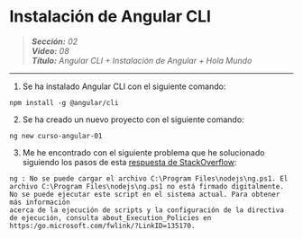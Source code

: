 # Instalación de Angular CLI

> _**Sección:** 02_  
> _**Video:** 08_  
> _**Título:** Angular CLI + Instalación de Angular + Hola Mundo_

---

1. Se ha instalado Angular CLI con el siguiente comando:

```shell
npm install -g @angular/cli
```

2. Se ha creado un nuevo proyecto con el siguiente comando:

```shell
ng new curso-angular-01
```

3. Me he encontrado con el siguiente problema que he solucionado siguiendo los pasos de esta [respuesta de StackOverflow](https://es.stackoverflow.com/a/408254/319444):

```text
ng : No se puede cargar el archivo C:\Program Files\nodejs\ng.ps1. El archivo C:\Program Files\nodejs\ng.ps1 no está firmado digitalmente. No se puede ejecutar este script en el sistema actual. Para obtener más información 
acerca de la ejecución de scripts y la configuración de la directiva de ejecución, consulta about_Execution_Policies en https:/go.microsoft.com/fwlink/?LinkID=135170.
```
